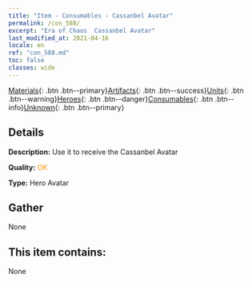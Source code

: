 ```yaml
---
title: "Item - Consumables - Cassanbel Avatar"
permalink: /con_588/
excerpt: "Era of Chaos  Cassanbel Avatar"
last_modified_at: 2021-04-16
locale: en
ref: "con_588.md"
toc: false
classes: wide
---
```

 [Materials](/Items/){: .btn .btn--primary}[Artifacts](/Items/Artifacts/){: .btn .btn--success}[Units](/Items/Units/){: .btn .btn--warning}[Heroes](/Items/Heroes/){: .btn .btn--danger}[Consumables](/Items/Consumables/){: .btn .btn--info}[Unknown](/Items/Unknown/){: .btn .btn--primary}

## Details
 **Description:** Use it to receive the Cassanbel Avatar

 **Quality:** <span style="color: #FF8C00">OK</span>

 **Type:** Hero Avatar

## Gather

  None

## This item contains:

  None

